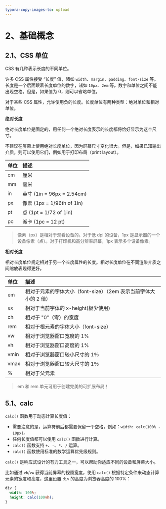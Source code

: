 ```yaml
---
typora-copy-images-to: upload
---
```






# 2、基础概念

## 2.1、CSS 单位

CSS 有几种表示长度的不同单位。

许多 CSS 属性接受 “长度” 值，诸如 `width`、`margin`、`padding`、`font-size` 等。长度是一个后面跟着长度单位的数字，诸如 `10px`、`2em` 等。数字和单位之间不能出现空格。但是，如果值为 0，则可以省略单位。

对于某些 CSS 属性，允许使用负的长度。长度单位有两种类型：绝对单位和相对单位。



**绝对长度**

绝对长度单位是固定的，用任何一个绝对长度表示的长度都将恰好显示为这个尺寸。

不建议在屏幕上使用绝对长度单位，因为屏幕尺寸变化很大。但是，如果已知输出介质，则可以使用它们，例如用于打印布局（print layout）。

| 单位 | 描述                       |
| :--- | :------------------------- |
| cm   | 厘米                       |
| mm   | 毫米                       |
| in   | 英寸 (1in = 96px = 2.54cm) |
| px   | 像素 (1px = 1/96th of 1in) |
| pt   | 点 (1pt = 1/72 of 1in)     |
| pc   | 派卡 (1pc = 12 pt)         |

> 像素（px）是相对于观看设备的。对于低 dpi 的设备，1px 是显示器的一个设备像素（点）。对于打印机和高分辨率屏幕，1px 表示多个设备像素。



**相对长度**

相对长度单位规定相对于另一个长度属性的长度。相对长度单位在不同渲染介质之间缩放表现得更好。

| 单位 | 描述                                                         |
| :--- | :----------------------------------------------------------- |
| em   | 相对于元素的字体大小（font-size）（2em 表示当前字体大小的 2 倍） |
| ex   | 相对于当前字体的 x-height(极少使用)                          |
| ch   | 相对于 "0"（零）的宽度                                       |
| rem  | 相对于根元素的字体大小（font-size）                          |
| vw   | 相对于浏览器窗口宽度的 1%                                    |
| vh   | 相对于浏览器窗口高度的 1%                                    |
| vmin | 相对于浏览器窗口较小尺寸的 1％                               |
| vmax | 相对于浏览器窗口较大尺寸的 1％                               |
| %    | 相对于父元素                                                 |

> em 和 rem 单元可用于创建完美的可扩展布局！





## 5.1、calc

`calc()` 函数用于动态计算长度值：

- 需要注意的是，运算符前后都需要保留一个空格，例如：`width: calc(100% - 10px)`。
- 任何长度值都可以使用 `calc()` 函数进行计算。
- `calc()` 函数支持 `+`、`-`、`*`、`/` 运算。
- `calc()` 函数使用标准的数学运算优先级规则。

`calc()` 是响应式设计的有力工具之一，可以帮助你适应不同的设备和屏幕大小。



比如通过 `vh`/`vw` 获得当前屏幕的视窗宽度，使用 `calc()` 根据特定条件来动态计算元素的宽度和高度，这里设置 `div` 的高度为浏览器高度的 100%： 

```css
div {
  width: 100%;
  height: calc(100vh);
}
```



